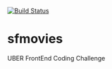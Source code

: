 [![Build Status](https://travis-ci.org/dsp-uber/sfmovies.svg?branch=master)](https://travis-ci.org/dsp-uber/sfmovies)

# sfmovies
UBER FrontEnd Coding Challenge
